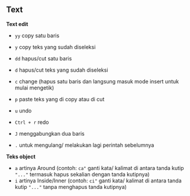 ## Text
**Text edit**
- `yy` copy satu baris
- `y` copy teks yang sudah diseleksi

- `dd` hapus/cut satu baris
- `d` hapus/cut teks yang sudah diseleksi
- `c` change (hapus satu baris dan langsung masuk mode insert untuk mulai mengetik)

- `p` paste teks yang di copy atau di cut

- `u` undo
- `Ctrl + r` redo

- `J` menggabungkan dua baris

- `.` untuk mengulang/ melakukan lagi perintah sebelumnya

**Teks object**
- `a` artinya Around (contoh: `ca"` ganti kata/ kalimat di antara tanda kutip `"..."` termasuk hapus sekalian dengan tanda kutipnya)
- `i` artinya Inside/Inner (contoh: `ci"` ganti kata/ kalimat di antara tanda kutip `"..."` tanpa menghapus tanda kutipnya)
